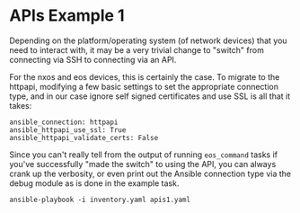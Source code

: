# APIs Example 1

Depending on the platform/operating system (of network devices) that you need to interact with, it may be a very trivial change to "switch" from connecting via SSH to connecting via an API.

For the nxos and eos devices, this is certainly the case. To migrate to the httpapi, modifying a few basic settings to set the appropriate connection type, and in our case ignore self signed certificates and use SSL is all that it takes:

```
ansible_connection: httpapi
ansible_httpapi_use_ssl: True
ansible_httpapi_validate_certs: False
```

Since you can't really tell from the output of running `eos_command` tasks if you've successfully "made the switch" to using the API, you can always crank up the verbosity, or even print out the Ansible connection type via the debug module as is done in the example task.

```
ansible-playbook -i inventory.yaml apis1.yaml
```
